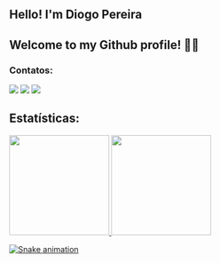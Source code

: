 ## Hello! I'm Diogo Pereira
## Welcome to my Github profile! 👋🏼
### Contatos:
<div>
<a href="https://instagram.com/diogopsa" target="_blank"><img src="https://img.shields.io/badge/-Instagram-%23E4405F?style=for-the-badge&logo=instagram&logoColor=white" target="_blank"></a>
<a href = "mailto:diogo.ps.amorim@gmail.com"><img src="https://img.shields.io/badge/Gmail-D14836?style=for-the-badge&logo=gmail&logoColor=white" target="_blank"></a>
<a href="https://www.linkedin.com/in/diogopereisamorim/" target="_blank"><img src="https://img.shields.io/badge/-LinkedIn-%230077B5?style=for-the-badge&logo=linkedin&logoColor=white" target="_blank"></a>   
</div>

## Estatísticas:
<div>
<a href="https://github.com/diogopsa">
<img height="180em" src="https://github-readme-stats.vercel.app/api/top-langs/?username=diogopsa&layout=compact&langs_count=7&theme=dracula"/>
<img height="180em" src="https://github-readme-stats.vercel.app/api?username=diogopsa&show_icons=true&theme=dracula&include_all_commits=true&count_private=true"/>
</div>

  
  
  
  ![Snake animation](https://github.com/diogopsa/diogopsa/blob/output/github-contribution-grid-snake.svg)

